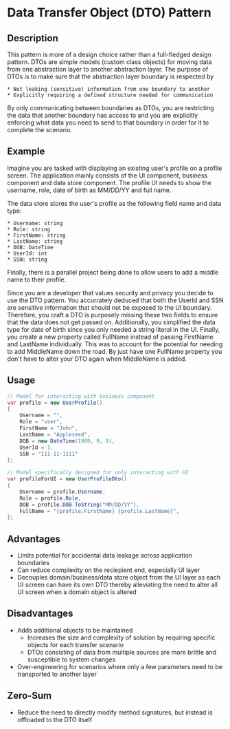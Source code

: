 # Data Transfer Object (DTO) Pattern

## Description

This pattern is more of a design choice rather than a full-fledged design pattern.  DTOs are simple models (custom class objects) for moving data from one abstraction layer to another abstraction layer.  The purpose of DTOs is to make sure that the abstraction layer boundary is respected by

    * Not leaking (sensitive) information from one boundary to another
    * Explicitly requiring a defined structure needed for communication

By only communicating between boundaries as DTOs, you are restricting the data that another boundary has access to and you are explicitly enforcing what data you need to send to that boundary in order for it to complete the scenario.

## Example

Imagine you are tasked with displaying an existing user's profile on a profile screen.  The application mainly consists of the UI component, business component and data store component.  The profile UI needs to show the username, role, date of birth as MM/DD/YY and full name.

The data store stores the user's profile as the following field name and data type:

    * Username: string
    * Role: string
    * FirstName: string
    * LastName: string
    * DOB: DateTime
    * UserId: int
    * SSN: string

Finally, there is a parallel project being done to allow users to add a middle name to their profile.

Since you are a developer that values security and privacy you decide to use the DTO pattern. You accurrately deduced that both the UserId and SSN are sensitive information that should not be exposed to the UI boundary.  Therefore, you craft a DTO is purposely missing these two fields to ensure that the data does not get passed on.  Additionally, you simplified the data type for date of birth since you only needed a string literal in the UI.  Finally, you create a new property called FullName instead of passing FirstName and LastName individually.  This was to account for the potential for needing to add MiddleName down the road.  By just have one FullName property you don't have to alter your DTO again when MiddleName is added.

## Usage

``` csharp
// Model for interacting with business component
var profile = new UserProfile()
{
    Username = "",
    Role = "user",
    FirstName = "John",
    LastName = "Appleseed",
    DOB = new DateTime(1999, 9, 9),
    UserId = 1,
    SSN = "111-11-1111"
};

// Model specifically designed for only interacting with UI
var profileForUI = new UserProfileDto()
{
    Username = profile.Username,
    Role = profile.Role,
    DOB = profile.DOB.ToString("MM/DD/YY"),
    FullName = "{profile.FirstName} {profile.LastName}",
};

```

## Advantages

* Limits potential for accidental data leakage across application boundaries
* Can reduce complexity on the reciepient end, especially UI layer
* Decouples domain/business/data store object from the UI layer as each UI screen can have its own DTO thereby alleviating the need to alter all UI screen when a domain object is altered

## Disadvantages

* Adds additional objects to be maintained
  * Increases the size and complexity of solution by requiring specific objects for each transfer scenario
  * DTOs consisting of data from multiple sources are more brittle and susceptible to system changes
* Over-engineering for scenarios where only a few parameters need to be transported to another layer

## Zero-Sum

* Reduce the need to directly modify method signatures, but instead is offloaded to the DTO itself